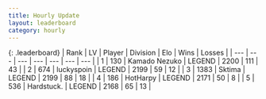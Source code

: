 ```yaml
---
title: Hourly Update
layout: leaderboard
category: hourly
---
```


{: .leaderboard}
| Rank | LV | Player | Division | Elo | Wins | Losses |
| --- | --- | --- | --- | --- | --- | --- |
| <span data-change="0">1</span> | 130 | <span title="ID: 665001">Kamado Nezuko</span> | LEGEND | <span data-change="0">2200</span> | <span data-change="0">111</span> | <span data-change="0">43</span> |
| <span data-change="0">2</span> | 674 | <span title="ID: 512212">luckyspoin</span> | LEGEND | <span data-change="0">2199</span> | <span data-change="0">59</span> | <span data-change="0">12</span> |
| <span data-change="0">3</span> | 1383 | <span title="ID: 353063">Sktima</span> | LEGEND | <span data-change="0">2199</span> | <span data-change="0">88</span> | <span data-change="0">18</span> |
| <span data-change="0">4</span> | 186 | <span title="ID: 623829">HotHarpy</span> | LEGEND | <span data-change="0">2171</span> | <span data-change="0">50</span> | <span data-change="0">8</span> |
| <span data-change="0">5</span> | 536 | <span title="ID: 289238">Hardstuck.</span> | LEGEND | <span data-change="0">2168</span> | <span data-change="0">65</span> | <span data-change="0">13</span> |